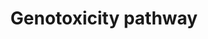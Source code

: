 ---
annotations:
- id: PW:0001360
  parent: regulatory pathway
  type: Pathway Ontology
  value: DNA damage response pathway
authors:
- Linda.Rieswijk
description: 'This pathway describes the transcriptomic biomarker TGx-DDI genotoxicity
  assay (consisting of 64 genes) developed to readily distinguish DNA damage-inducing
  (DDI) agents from non-DDI agents.   Abstract from the paper "Development and validation
  of a high-throughput transcriptomic biomarker to address 21st century genetic toxicology
  needs" by Li et al. (2017) published in PNAS: Standard in vitro assays to assess
  genotoxicity frequently generate positive results that are subsequently found to
  be irrelevant for in vivo carcinogenesis and human cancer risk assessment. Currently
  used follow-up methods, such as animal testing, are expensive and time-consuming,
  and the development of approaches enabling more accurate mechanism-based risk assessment
  is essential. We developed an in vitro transcriptomic biomarker-based approach that
  provides a robust biomarker reflecting stress-signaling responses. The biomarker
  correctly identifies the vast majority of irrelevant genotoxicity results from in
  vitro chromosome damage assays. TGx-DDI, a multigene biomarker for DNA damage-inducing
  agents, is the first biomarker that not only shows convincing interlaboratory and
  intralaboratory reproducibility, but also performs accurately in a system suitable
  for high-throughput screening.'
last-edited: 2018-05-17
organisms:
- Homo sapiens
redirect_from:
- /index.php/Pathway:WP4286
- /instance/WP4286
revision: null
schema-jsonld:
- '@context': https://schema.org/
  '@id': https://wikipathways.github.io/pathways/WP4286.html
  '@type': Dataset
  creator:
    '@type': Organization
    name: WikiPathways
  description: 'This pathway describes the transcriptomic biomarker TGx-DDI genotoxicity
    assay (consisting of 64 genes) developed to readily distinguish DNA damage-inducing
    (DDI) agents from non-DDI agents.   Abstract from the paper "Development and validation
    of a high-throughput transcriptomic biomarker to address 21st century genetic
    toxicology needs" by Li et al. (2017) published in PNAS: Standard in vitro assays
    to assess genotoxicity frequently generate positive results that are subsequently
    found to be irrelevant for in vivo carcinogenesis and human cancer risk assessment.
    Currently used follow-up methods, such as animal testing, are expensive and time-consuming,
    and the development of approaches enabling more accurate mechanism-based risk
    assessment is essential. We developed an in vitro transcriptomic biomarker-based
    approach that provides a robust biomarker reflecting stress-signaling responses.
    The biomarker correctly identifies the vast majority of irrelevant genotoxicity
    results from in vitro chromosome damage assays. TGx-DDI, a multigene biomarker
    for DNA damage-inducing agents, is the first biomarker that not only shows convincing
    interlaboratory and intralaboratory reproducibility, but also performs accurately
    in a system suitable for high-throughput screening.'
  keywords:
  - ACTA2
  - AEN
  - AMER1
  - ARRDC4
  - B3GNT2
  - BLOC1S2
  - BRMS1L
  - BTG2
  - CBLB
  - CCP110
  - CDKN1A
  - CEBPD
  - CENPE
  - COIL
  - DAAM1
  - DCP1B
  - DDB2
  - DUSP14
  - E2F7
  - E2F8
  - EI24
  - FBXO22
  - GADD45A
  - GXYLT1
  - HIST1H1E
  - HIST1H2BB
  - HIST1H2BC
  - HIST1H2BG
  - HIST1H2BI
  - HIST1H2BM
  - HIST1H2BN
  - HIST1H3D
  - ID2
  - IKBIP
  - ITPKC
  - ITPR1
  - LCE1E
  - LRRFIP2
  - MDM2
  - MEX3B
  - NLRX1
  - PCDH8
  - PHLDA3
  - PLK3
  - PPM1D
  - PRKAB1
  - PRKAB2
  - PTGER4
  - RAPGEF2
  - RBM12B
  - RPS27L
  - RRM2B
  - SEL1L
  - SEMG2
  - SERTAD1
  - SMAD5
  - TIGAR
  - TM7SF3
  - TNFRSF17
  - TOPORS
  - TP53I3
  - TRIAP1
  - TRIM22
  - USP41
  license: CC0
  name: Genotoxicity pathway
seo: CreativeWork
title: Genotoxicity pathway
wpid: WP4286
---